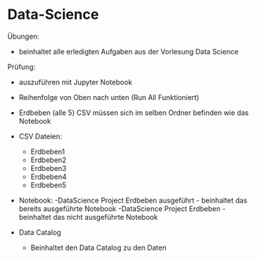 # Data-Science

Übungen:
- beinhaltet alle erledigten Aufgaben aus der Vorlesung Data Science




Prüfung: 
 - auszuführen mit Jupyter Notebook
 -  Reihenfolge von Oben nach unten (Run All Funktioniert)
 -  Erdbeben (alle 5) CSV müssen sich im selben Ordner befinden wie das Notebook

- CSV Dateien:
     - Erdbeben1
     - Erdbeben2
     - Erdbeben3
     - Erdbeben4
     - Erdbeben5

- Notebook:
     -DataScience Project Erdbeben ausgeführt
         - beinhaltet das bereits ausgeführte Notebook
     -DataScience Project Erdbeben
         - beinhaltet das nicht ausgeführte Notebook

- Data Catalog
    - Beinhaltet den Data Catalog zu den Daten
